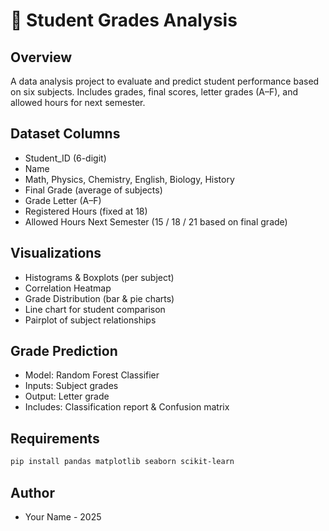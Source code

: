 # 📘 Student Grades Analysis

## Overview
A data analysis project to evaluate and predict student performance based on six subjects. Includes grades, final scores, letter grades (A–F), and allowed hours for next semester.

## Dataset Columns
- Student_ID (6-digit)
- Name
- Math, Physics, Chemistry, English, Biology, History
- Final Grade (average of subjects)
- Grade Letter (A–F)
- Registered Hours (fixed at 18)
- Allowed Hours Next Semester (15 / 18 / 21 based on final grade)

## Visualizations
- Histograms & Boxplots (per subject)
- Correlation Heatmap
- Grade Distribution (bar & pie charts)
- Line chart for student comparison
- Pairplot of subject relationships

## Grade Prediction
- Model: Random Forest Classifier
- Inputs: Subject grades
- Output: Letter grade
- Includes: Classification report & Confusion matrix

## Requirements
```bash
pip install pandas matplotlib seaborn scikit-learn
```

## Author
- Your Name - 2025
